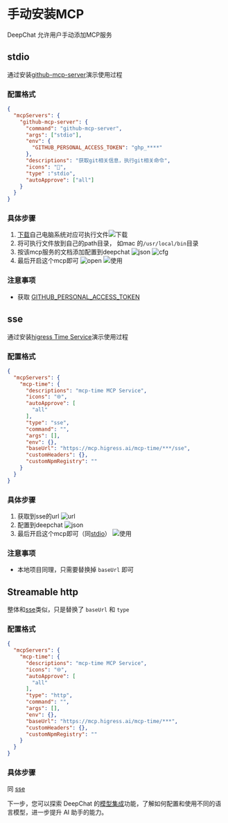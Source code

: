# 手动安装MCP

DeepChat 允许用户手动添加MCP服务

## stdio

通过安装[github-mcp-server](https://github.com/github/github-mcp-server)演示使用过程

### 配置格式

```json
{
  "mcpServers": {
    "github-mcp-server": {
      "command": "github-mcp-server",
      "args": ["stdio"],
      "env": {
        "GITHUB_PERSONAL_ACCESS_TOKEN": "ghp_****"
      },
      "descriptions": "获取git相关信息，执行git相关命令",
      "icons": "📁",
      "type" :"stdio",
      "autoApprove": ["all"]
    }
  }
}
```

### 具体步骤

1. [下载](https://github.com/github/github-mcp-server/releases)自己电脑系统对应可执行文件![下载](./images/github_download.png)
2. 将可执行文件放到自己的path目录， 如mac 的`/usr/local/bin`目录
3. 按该mcp服务的文档添加配置到deepchat ![json](./images/github_json_cfg.png) ![cfg](./images/github_cfg.png)
4. 最后开启这个mcp即可 ![open](./images/github_open.png)
![使用](./images/github_use.png)

### 注意事项

- 获取 [GITHUB_PERSONAL_ACCESS_TOKEN](https://docs.github.com/zh/authentication/keeping-your-account-and-data-secure/managing-your-personal-access-tokens)

## sse

通过安装[higress Time Service](https://mcp.higress.ai/server/server9031)演示使用过程

### 配置格式

```json
{
  "mcpServers": {
    "mcp-time": {
      "descriptions": "mcp-time MCP Service",
      "icons": "🌐",
      "autoApprove": [
        "all"
      ],
      "type": "sse",
      "command": "",
      "args": [],
      "env": {},
      "baseUrl": "https://mcp.higress.ai/mcp-time/***/sse",
      "customHeaders": {},
      "customNpmRegistry": ""
    }
  }
}
```

### 具体步骤

1. 获取到sse的url ![url](./images/custom_time_url.png)
2. 配置到deepchat ![json](./images/custom_time_cfg.png)
3. 最后开启这个mcp即可（同[stdio](#stdio)）
![使用](./images/custom_time_use.png)

### 注意事项

- 本地项目同理，只需要替换掉 `baseUrl` 即可

## Streamable http 

整体和[sse](#sse)类似，只是替换了 `baseUrl` 和 `type`

### 配置格式

```json
{
  "mcpServers": {
    "mcp-time": {
      "descriptions": "mcp-time MCP Service",
      "icons": "🌐",
      "autoApprove": [
        "all"
      ],
      "type": "http",
      "command": "",
      "args": [],
      "env": {},
      "baseUrl": "https://mcp.higress.ai/mcp-time/***",
      "customHeaders": {},
      "customNpmRegistry": ""
    }
  }
}
```

### 具体步骤

同 [sse](#sse)

下一步，您可以探索 DeepChat 的[模型集成](../model-integration/)功能，了解如何配置和使用不同的语言模型，进一步提升 AI 助手的能力。
